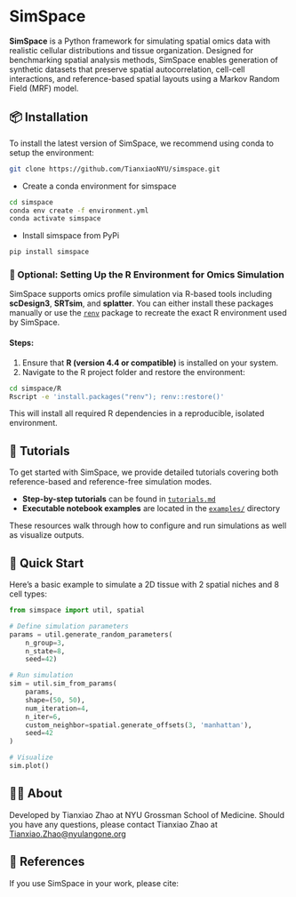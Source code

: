 # SimSpace

**SimSpace** is a Python framework for simulating spatial omics data with realistic cellular distributions and tissue organization. Designed for benchmarking spatial analysis methods, SimSpace enables generation of synthetic datasets that preserve spatial autocorrelation, cell-cell interactions, and reference-based spatial layouts using a Markov Random Field (MRF) model.

## 📦 Installation

To install the latest version of SimSpace, we recommend using conda to setup the environment:

```bash
git clone https://github.com/TianxiaoNYU/simspace.git
```

- Create a conda environment for simspace
```bash
cd simspace
conda env create -f environment.yml
conda activate simspace
```

- Install simspace from PyPi
```bash
pip install simspace
```

### 🧬 Optional: Setting Up the R Environment for Omics Simulation

SimSpace supports omics profile simulation via R-based tools including **scDesign3**, **SRTsim**, and **splatter**. You can either install these packages manually or use the [`renv`](https://rstudio.github.io/renv/) package to recreate the exact R environment used by SimSpace.

#### Steps:

1. Ensure that **R (version 4.4 or compatible)** is installed on your system.
2. Navigate to the R project folder and restore the environment:

```bash
cd simspace/R
Rscript -e 'install.packages("renv"); renv::restore()'
```
This will install all required R dependencies in a reproducible, isolated environment.

## 📘 Tutorials

To get started with SimSpace, we provide detailed tutorials covering both reference-based and reference-free simulation modes.

- **Step-by-step tutorials** can be found in [`tutorials.md`](./tutorials.md)
- **Executable notebook examples** are located in the [`examples/`](./examples/) directory

These resources walk through how to configure and run simulations as well as visualize outputs.

## 🚀 Quick Start

Here’s a basic example to simulate a 2D tissue with 2 spatial niches and 8 cell types:

```python
from simspace import util, spatial

# Define simulation parameters
params = util.generate_random_parameters(
    n_group=3,
    n_state=8,
    seed=42)

# Run simulation
sim = util.sim_from_params(
    params,
    shape=(50, 50),
    num_iteration=4, 
    n_iter=6, 
    custom_neighbor=spatial.generate_offsets(3, 'manhattan'),
    seed=42
)

# Visualize
sim.plot()
```

## 🙋‍♀️ About

Developed by Tianxiao Zhao at NYU Grossman School of Medicine. Should you have any questions, please contact Tianxiao Zhao at Tianxiao.Zhao@nyulangone.org

## 🔗 References
If you use SimSpace in your work, please cite:


